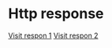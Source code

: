 <h1>Http response</h1>

<a href="http://localhost:10/">Visit respon 1</a>
<a href="http://localhost:100/">Visit respon 2</a>
